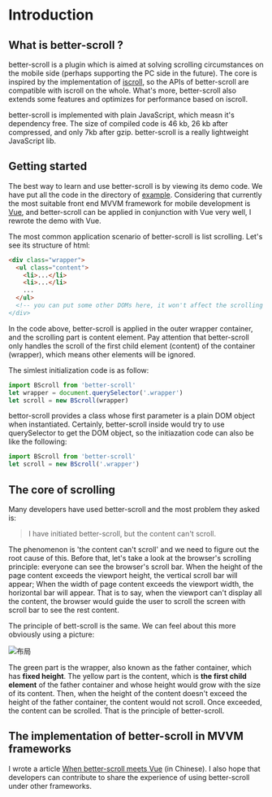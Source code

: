 # Introduction

## What is better-scroll ?

better-scroll is a plugin which is aimed at solving scrolling circumstances on the mobile side (perhaps supporting the PC side in the future). The core is inspired by the implementation of [iscroll](https://github.com/cubiq/iscroll), so the APIs of better-scroll are compatible with iscroll on the whole. What's more, better-scroll also extends some features and optimizes for performance  based on iscroll.

better-scroll is implemented with plain JavaScript, which measn it's dependency free. The size of compiled code is 46 kb, 26 kb after compressed, and only 7kb after gzip. better-scroll is a really lightweight JavaScript lib.

## Getting started

The best way to learn and use better-scroll is by viewing its demo code. We have put all the code in the  directory of [example](https://github.com/ustbhuangyi/better-scroll/tree/master/example). Considering that currently the most suitable front end MVVM framework for mobile development is [Vue](https://github.com/vuejs/vue), and better-scroll can be applied in conjunction with Vue very well, I rewrote the demo with Vue.

The most common application scenario of better-scroll is list scrolling. Let's see its structure of html:

```html
<div class="wrapper">
  <ul class="content">
    <li>...</li>
    <li>...</li>
    ...
  </ul>
  <!-- you can put some other DOMs here, it won't affect the scrolling
</div>
```

In the code above, better-scroll is applied in the outer wrapper container, and the scrolling part is content element. Pay attention that better-scroll only handles the scroll of the first child element (content) of the container (wrapper), which means other elements will be ignored.

The simlest initialization code is as follow:

```javascript
import BScroll from 'better-scroll'
let wrapper = document.querySelector('.wrapper')
let scroll = new BScroll(wrapper)
```

bettor-scroll provides a class whose first parameter is a plain DOM object when instantiated. Certainly, better-scroll inside would try to use querySelector to get the DOM object, so the initiazation code can also be like the following:

```javascript
import BScroll from 'better-scroll'
let scroll = new BScroll('.wrapper')
```



## The core of scrolling

Many developers have used better-scroll and the most problem they asked is:

> I have initiated better-scroll, but the content can't scroll.

The phenomenon is 'the content can't scroll' and we need to figure out the root cause of this. Before that, let's take a look at the browser's scrolling principle: everyone can see the browser's scroll bar. When the height of the page content exceeds the viewport height, the vertical scroll bar will appear; When the width of page content exceeds the viewport width, the horizontal bar will appear. That is to say, when the viewport can't display all the content, the browser would guide the user to scroll the screen with scroll bar to see the rest content.

The principle of  bett-scroll is the same. We can feel about this more obviously using a picture:

![布局](http://static.galileo.xiaojukeji.com/static/tms/shield/scroll-4.png)

The green part is the wrapper, also known as the father container, which has **fixed height**. The yellow part is the content, which is **the first child element** of the father container and whose height would grow with the size of its content. Then, when the height of the content doesn't exceed the height of the father container, the content would not scroll. Once exceeded, the content can be scrolled. That is the principle of better-scroll.

## The implementation of better-scroll in MVVM frameworks

I wrote a article [When better-scroll meets Vue](https://zhuanlan.zhihu.com/p/27407024) (in Chinese). I also hope that developers can contribute to share the experience of using better-scroll under other frameworks.